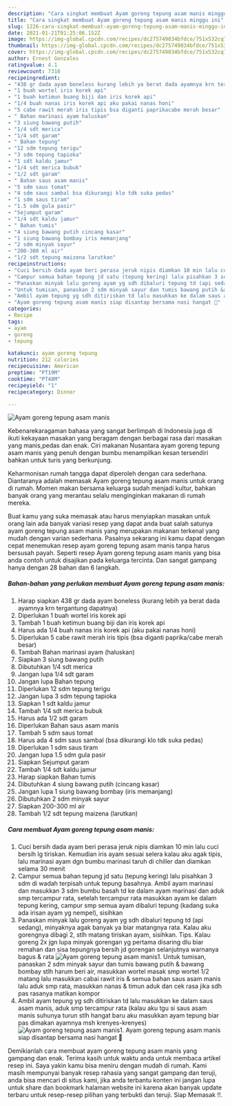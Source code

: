```yaml
---
description: "Cara singkat membuat Ayam goreng tepung asam manis minggu ini"
title: "Cara singkat membuat Ayam goreng tepung asam manis minggu ini"
slug: 1226-cara-singkat-membuat-ayam-goreng-tepung-asam-manis-minggu-ini
date: 2021-01-21T01:25:06.152Z
image: https://img-global.cpcdn.com/recipes/dc275749034bfdce/751x532cq70/ayam-goreng-tepung-asam-manis-foto-resep-utama.jpg
thumbnail: https://img-global.cpcdn.com/recipes/dc275749034bfdce/751x532cq70/ayam-goreng-tepung-asam-manis-foto-resep-utama.jpg
cover: https://img-global.cpcdn.com/recipes/dc275749034bfdce/751x532cq70/ayam-goreng-tepung-asam-manis-foto-resep-utama.jpg
author: Ernest Gonzales
ratingvalue: 4.1
reviewcount: 7318
recipeingredient:
- "438 gr dada ayam boneless kurang lebih ya berat dada ayamnya krn tergantung dapatnya"
- "1 buah wortel iris korek api"
- "1 buah ketimun buang biji dan iris korek api"
- "1/4 buah nanas iris korek api aku pakai nanas honi"
- "5 cabe rawit merah iris tipis bsa diganti paprikacabe merah besar"
- " Bahan marinasi ayam haluskan"
- "3 siung bawang putih"
- "1/4 sdt merica"
- "1/4 sdt garam"
- " Bahan tepung"
- "12 sdm tepung terigu"
- "3 sdm tepung tapioka"
- "1 sdt kaldu jamur"
- "1/4 sdt merica bubuk"
- "1/2 sdt garam"
- " Bahan saus asam manis"
- "5 sdm saus tomat"
- "4 sdm saus sambal bsa dikurangi klo tdk suka pedas"
- "1 sdm saus tiram"
- "1.5 sdm gula pasir"
- "Sejumput garam"
- "1/4 sdt kaldu jamur"
- " Bahan tumis"
- "4 siung bawang putih cincang kasar"
- "1 siung bawang bombay iris memanjang"
- "2 sdm minyak sayur"
- "200-300 ml air"
- "1/2 sdt tepung maizena larutkan"
recipeinstructions:
- "Cuci bersih dada ayam beri perasa jeruk nipis diamkan 10 min lalu cuci bersih lg tiriskan. Kemudian iris ayam sesuai selera kalau aku agak tipis, lalu marinasi ayam dgn bumbu marinasi taruh di chiller dan diamkan selama 30 menit"
- "Campur semua bahan tepung jd satu (tepung kering) lalu pisahkan 3 sdm di wadah terpisah untuk tepung basahnya. Ambil ayam marinasi dan masukkan 3 sdm bumbu basah td ke dalam ayam marinasi dan aduk smp tercampur rata, setelah tercampur rata masukkan ayam ke dalam tepung kering, campur smp semua ayam dibaluri tepung (kadang suka ada irisan ayam yg nempel), sisihkan"
- "Panaskan minyak lalu goreng ayam yg sdh dibaluri tepung td (api sedang), minyaknya agak banyak ya biar matangnya rata. Kalau aku gorengnya dibagi 2, stlh matang tiriskan ayam, sisihkan. Tips. Kalau goreng 2x jgn lupa minyak gorengan yg pertama disaring dlu biar remahan dan sisa tepungnya bersih jd gorengan selanjutnya warnanya bagus &amp; rata"
- "Untuk tumisan, panaskan 2 sdm minyak sayur dan tumis bawang putih &amp; bawang bombay stlh harum beri air, masukkan wortel masak smp wortel 1/2 matang lalu masukkan cabai rawit iris &amp; semua bahan saus asam manis lalu aduk smp rata, masukkan nanas &amp; timun aduk dan cek rasa jika sdh pas rasanya matikan kompor"
- "Ambil ayam tepung yg sdh ditiriskan td lalu masukkan ke dalam saus asam manis, aduk smp tercampur rata (kalau aku tgu si saus asam manis suhunya turun stlh hangat baru aku masukkan ayam tepung biar pas dimakan ayamnya msh krenyes-krenyes)"
- "Ayam goreng tepung asam manis siap disantap bersama nasi hangat 🤤"
categories:
- Recipe
tags:
- ayam
- goreng
- tepung

katakunci: ayam goreng tepung 
nutrition: 212 calories
recipecuisine: American
preptime: "PT19M"
cooktime: "PT48M"
recipeyield: "1"
recipecategory: Dinner

---
```



![Ayam goreng tepung asam manis](https://img-global.cpcdn.com/recipes/dc275749034bfdce/751x532cq70/ayam-goreng-tepung-asam-manis-foto-resep-utama.jpg)

Kebenarekaragaman bahasa yang sangat berlimpah di Indonesia juga di ikuti kekayaan masakan yang beragam dengan berbagai rasa dari masakan yang manis,pedas dan enak. Ciri makanan Nusantara ayam goreng tepung asam manis yang penuh dengan bumbu menampilkan kesan tersendiri bahkan untuk turis yang berkunjung.




Keharmonisan rumah tangga dapat diperoleh dengan cara sederhana. Diantaranya adalah memasak Ayam goreng tepung asam manis untuk orang di rumah. Momen makan bersama keluarga sudah menjadi kultur, bahkan banyak orang yang merantau selalu menginginkan makanan di rumah mereka.

Buat kamu yang suka memasak atau harus menyiapkan masakan untuk orang lain ada banyak variasi resep yang dapat anda buat salah satunya ayam goreng tepung asam manis yang merupakan makanan terkenal yang mudah dengan varian sederhana. Pasalnya sekarang ini kamu dapat dengan cepat menemukan resep ayam goreng tepung asam manis tanpa harus bersusah payah.
Seperti resep Ayam goreng tepung asam manis yang bisa anda contoh untuk disajikan pada keluarga tercinta. Dan sangat gampang hanya dengan 28 bahan dan 6 langkah.


<!--inarticleads1-->

##### Bahan-bahan yang perlukan membuat Ayam goreng tepung asam manis:

1. Harap siapkan 438 gr dada ayam boneless (kurang lebih ya berat dada ayamnya krn tergantung dapatnya)
1. Diperlukan 1 buah wortel iris korek api
1. Tambah 1 buah ketimun buang biji dan iris korek api
1. Harus ada 1/4 buah nanas iris korek api (aku pakai nanas honi)
1. Diperlukan 5 cabe rawit merah iris tipis (bsa diganti paprika/cabe merah besar)
1. Tambah  Bahan marinasi ayam (haluskan)
1. Siapkan 3 siung bawang putih
1. Dibutuhkan 1/4 sdt merica
1. Jangan lupa 1/4 sdt garam
1. Jangan lupa  Bahan tepung
1. Diperlukan 12 sdm tepung terigu
1. Jangan lupa 3 sdm tepung tapioka
1. Siapkan 1 sdt kaldu jamur
1. Tambah 1/4 sdt merica bubuk
1. Harus ada 1/2 sdt garam
1. Diperlukan  Bahan saus asam manis
1. Tambah 5 sdm saus tomat
1. Harus ada 4 sdm saus sambal (bsa dikurangi klo tdk suka pedas)
1. Diperlukan 1 sdm saus tiram
1. Jangan lupa 1.5 sdm gula pasir
1. Siapkan Sejumput garam
1. Tambah 1/4 sdt kaldu jamur
1. Harap siapkan  Bahan tumis
1. Dibutuhkan 4 siung bawang putih (cincang kasar)
1. Jangan lupa 1 siung bawang bombay (iris memanjang)
1. Dibutuhkan 2 sdm minyak sayur
1. Siapkan 200-300 ml air
1. Tambah 1/2 sdt tepung maizena (larutkan)




<!--inarticleads2-->

##### Cara membuat  Ayam goreng tepung asam manis:

1. Cuci bersih dada ayam beri perasa jeruk nipis diamkan 10 min lalu cuci bersih lg tiriskan. Kemudian iris ayam sesuai selera kalau aku agak tipis, lalu marinasi ayam dgn bumbu marinasi taruh di chiller dan diamkan selama 30 menit
1. Campur semua bahan tepung jd satu (tepung kering) lalu pisahkan 3 sdm di wadah terpisah untuk tepung basahnya. Ambil ayam marinasi dan masukkan 3 sdm bumbu basah td ke dalam ayam marinasi dan aduk smp tercampur rata, setelah tercampur rata masukkan ayam ke dalam tepung kering, campur smp semua ayam dibaluri tepung (kadang suka ada irisan ayam yg nempel), sisihkan
1. Panaskan minyak lalu goreng ayam yg sdh dibaluri tepung td (api sedang), minyaknya agak banyak ya biar matangnya rata. Kalau aku gorengnya dibagi 2, stlh matang tiriskan ayam, sisihkan. Tips. Kalau goreng 2x jgn lupa minyak gorengan yg pertama disaring dlu biar remahan dan sisa tepungnya bersih jd gorengan selanjutnya warnanya bagus &amp; rata
<img src="//assets-global.cpcdn.com/assets/icons/button_play-2c75c40dde080a61004c1f40b05d8f140eaff45d7e9e6481dc71c63d2e7c4909.png" alt="Ayam goreng tepung asam manis">1. Untuk tumisan, panaskan 2 sdm minyak sayur dan tumis bawang putih &amp; bawang bombay stlh harum beri air, masukkan wortel masak smp wortel 1/2 matang lalu masukkan cabai rawit iris &amp; semua bahan saus asam manis lalu aduk smp rata, masukkan nanas &amp; timun aduk dan cek rasa jika sdh pas rasanya matikan kompor
1. Ambil ayam tepung yg sdh ditiriskan td lalu masukkan ke dalam saus asam manis, aduk smp tercampur rata (kalau aku tgu si saus asam manis suhunya turun stlh hangat baru aku masukkan ayam tepung biar pas dimakan ayamnya msh krenyes-krenyes)
<img src="//assets-global.cpcdn.com/assets/icons/button_play-2c75c40dde080a61004c1f40b05d8f140eaff45d7e9e6481dc71c63d2e7c4909.png" alt="Ayam goreng tepung asam manis">1. Ayam goreng tepung asam manis siap disantap bersama nasi hangat 🤤




Demikianlah cara membuat ayam goreng tepung asam manis yang gampang dan enak. Terima kasih untuk waktu anda untuk membaca artikel resep ini. Saya yakin kamu bisa meniru dengan mudah di rumah. Kami masih mempunyai banyak resep rahasia yang sangat gampang dan teruji, anda bisa mencari di situs kami, jika anda terbantu konten ini jangan lupa untuk share dan bookmark halaman website ini karena akan banyak update terbaru untuk resep-resep pilihan yang terbukti dan teruji. Siap Memasak !!. 
